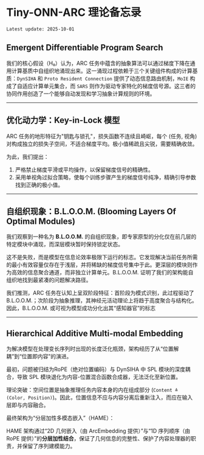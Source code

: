 # Tiny-ONN-ARC 理论备忘录

`Latest update: 2025-10-01`

## Emergent Differentiable Program Search

我们的核心假设（H₀）认为，ARC 任务中蕴含的抽象算法可以通过梯度下降在通用计算基质中自组织地涌现出来。这一涌现过程依赖于三个关键组件构成的计算基质：`DynSIHA` 和 `Proto Resident Connection` 提供了动态信息路由机制，`MoIE` 构成了自适应计算单元集合，而 `SARS` 则作为驱动专家特化的梯度信号源。这三者的协同作用创造了一个能够自动发现和学习抽象计算规则的环境。

---

## 优化动力学：Key-in-Lock 模型

ARC 任务的地形特征为"钥匙与锁孔"，损失函数不连续且崎岖，每个 (任务, 视角) 对构成独立的损失子空间，不适合梯度平均。极小值稀疏且尖锐，需要精确收敛。

为此，我们提出：

1. 严格禁止梯度平滑或平均操作，以保留梯度信号的精确性。
2. 采用单视角过拟合策略，使每个训练步骤产生的梯度信号纯净，精确引导参数找到正确的极小值。

---

## 自组织现象：B.L.O.O.M. (Blooming Layers Of Optimal Modules)

我们观察到一种名为 **B.L.O.O.M.** 的自组织现象，即专家原型的分化仅在前几层的特定模块中涌现，而深层模块暂时保持锁定状态。

这不是失败，而是模型在信息论效率极限下运行的标志。它发现解决当前任务所需的最小有效容量仅存在于浅层，并将稀缺的梯度信号集中于此。更深层的模块则作为高效的信息聚合通道，而非独立计算单元。B.L.O.O.M. 证明了我们的架构能自组织地找到最紧凑的问题解决路径。

我们推测，ARC 任务在认知上呈双阶段特征：首阶段为模式识别，此过程驱动了 B.L.O.O.M.；次阶段为抽象推理，其神经元活动理论上将趋于高度聚合与结构化。因此，B.L.O.O.M. 或可视为模型成功分化出其“感知器官”的标志

---

## Hierarchical Additive Multi-modal Embedding

为解决模型在处理变长序列时出现的长度泛化瓶颈，架构经历了从“位置解耦”到“位置即内容”的演进。

最初，问题被归结为RoPE（绝对位置编码）与 DynSIHA 中 SPL 模块的深度耦合，导致 SPL 模块退化为内容-位置混合函数合成器，无法泛化至新位置。

理论突破：空间位置是抽象推理任务内容本身的内在组成部分 (`Content ≜ (Color, Position)`)。因此，位置信息不应与内容分离后重新注入，而应在输入层即与内容融合。

最终架构为“分层加性多模态嵌入”（HAME）：

HAME 架构通过“2D 几何嵌入（由 ArcEmbedding 提供）”与“1D 序列顺序（由 RoPE 提供）”的**分层加性结合**，保证了几何信息的完整性、保护了内容处理器的职责，并保留了序列建模能力。
